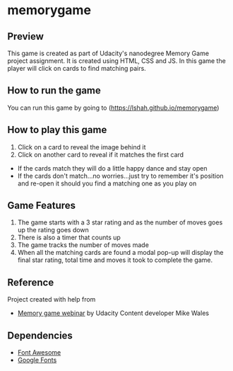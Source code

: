 # memorygame

## Preview
This game is created as part of Udacity's nanodegree Memory Game project assignment. It is created using HTML, CSS and JS. 
In this game the player will click on cards to find matching pairs. 

## How to run the game
You can run this game by going to (https://lshah.github.io/memorygame)

## How to play this game
1. Click on a card to reveal the image behind it
2. Click on another card to reveal if it matches the first card
  * If the cards match they will do a little happy dance and stay open
  * If the cards don't match...no worries...just try to remember it's position and re-open it should you find a matching one as you play on

## Game Features
1. The game starts with a 3 star rating and as the number of moves goes up the rating goes down
2. There is also a timer that counts up
3. The game tracks the number of moves made
4. When all the matching cards are found a modal pop-up will display the final star rating, total time and moves it took to complete the game. 

## Reference
Project created with help from 
  * [Memory game webinar](https://www.youtube.com/watch?v=_rUH-sEs68Y) by Udacity Content developer Mike Wales 

## Dependencies
  * [Font Awesome](https://fontawesome.com/)
  * [Google Fonts](https://fonts.google.com/)
